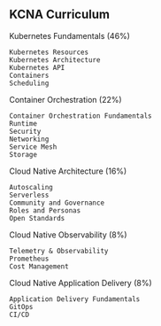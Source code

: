 ## KCNA Curriculum

Kubernetes Fundamentals (46%)
```
Kubernetes Resources
Kubernetes Architecture
Kubernetes API
Containers
Scheduling
```

Container Orchestration (22%)
```
Container Orchestration Fundamentals
Runtime
Security
Networking
Service Mesh
Storage
```

Cloud Native Architecture   (16%)
```
Autoscaling
Serverless
Community and Governance
Roles and Personas
Open Standards
```

Cloud Native Observability  (8%)
```
Telemetry & Observability
Prometheus
Cost Management
```

Cloud Native Application Delivery   (8%)
```
Application Delivery Fundamentals
GitOps
CI/CD
```
